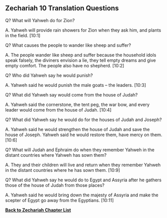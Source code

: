 ## Zechariah 10 Translation Questions ##

Q? What will Yahweh do for Zion?

A. Yahweh will provide rain showers for Zion when they ask him, and plants in the field. [10:1]

Q? What causes the people to wander like sheep and suffer?

A. The people wander like sheep and suffer because the household idols speak falsely, the diviners envision a lie, they tell empty dreams and give empty comfort. The people also have no shepherd. [10:2]

Q? Who did Yahweh say he would punish?

A. Yahweh said he would punish the male goats – the leaders. [10:3]

Q? What did Yahweh say would come from the house of Judah?

A. Yahweh said the cornerstone, the tent peg, the war bow, and every leader would come from the house of Judah. [10:4]

Q? What did Yahweh say he would do for the houses of Judah and Joseph?

A. Yahweh said he would strengthen the house of Judah and save the house of Joseph. Yahweh said he would restore them, have mercy on them. [10:6]

Q? What will Judah and Ephraim do when they remember Yahweh in the distant countries where Yahweh has sown them?

A. They and their children will live and return when they remember Yahweh in the distant countries where he has sown them. [10:9]

Q? What did Yahweh say he would do to Egypt and Assyria after he gathers those of the house of Judah from those places?

A. Yahweh said he would bring down the majesty of Assyria and make the scepter of Egypt go away from the Egyptians. [10:11]

__[Back to Zechariah Chapter List](./)__

